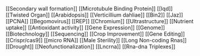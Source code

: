 [[Secondary wall formation]]
[[Microtubule Binding Protein]]
[[Iqd]]
[[Twisted Organ]]
[[Arabidopsis]]
[[Verticillium dahliae]]
[[Bin2]]
[[Jaz]]
[[PCNA]]
[[Begomovirus]]
[[REP]]
[[Chromium]]
[[Ultrastructure]]
[[Nutrient uptake]]
[[Antioxidant activity]]
[[Gene Expression]]
[[Genome]]
[[Biotechnology]]
[[Sequencing]]
[[Crop Improvement]]
[[Gene Editing]]
[[Crispr/cas9]]
[[micro RNA]]
[[Male Sterility]]
[[Long Non-coding Rnas]]
[[Drought]]
[[Neofunctionalization]]
[[Lncrna]]
[[Rna-dna Triplexes]]
